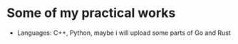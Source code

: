 # Some of my practical works
- Languages: C++, Python, maybe i will upload some parts of Go and Rust
